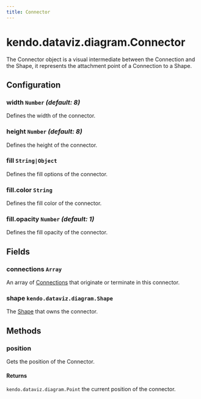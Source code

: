 ```yaml
---
title: Connector
---
```


# kendo.dataviz.diagram.Connector

The Connector object is a visual intermediate between the Connection and the Shape, it represents the attachment point of a Connection to a Shape.

## Configuration

### width `Number` *(default: 8)*

Defines the width of the connector.

### height `Number` *(default: 8)*

Defines the height of the connector.

### fill `String|Object`

Defines the fill options of the connector.

### fill.color `String`

Defines the fill color of the connector.

### fill.opacity `Number` *(default: 1)*

Defines the fill opacity of the connector.

## Fields

### connections `Array`

An array of [Connections](connection) that originate or terminate in this connector.

### shape `kendo.dataviz.diagram.Shape`

The [Shape](shape) that owns the connector.

## Methods

### position

Gets the position of the Connector.

#### Returns

`kendo.dataviz.diagram.Point` the current position of the connector.

